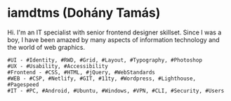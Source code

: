 # iamdtms (Dohány Tamás)

Hi. I'm an IT specialist with senior frontend designer skillset. Since I was a boy, I have been amazed by many aspects of information technology and the world of web graphics.

```
#UI - #Identity, #RWD, #Grid, #Layout, #Typography, #Photoshop 
#UX - #Usability, #Accessibility
#Frontend - #CSS, #HTML, #jQuery, #WebStandards
#WEB - #CSP, #Netlify, #GIT, #11ty, #Wordpress, #Lighthouse, #Pagespeed
#IT - #PC, #Android, #Ubuntu, #Windows, #VPN, #CLI, #Security, #Users
```
